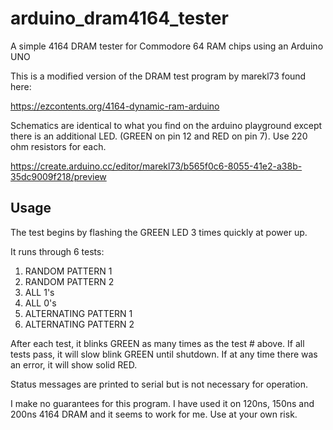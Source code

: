 # arduino_dram4164_tester
A simple 4164 DRAM tester for Commodore 64 RAM chips using an Arduino UNO

This is a modified version of the DRAM test program by marekl73 found here:

https://ezcontents.org/4164-dynamic-ram-arduino

Schematics are identical to what you find on the arduino playground except there is an additional LED.  (GREEN on pin 12 and RED on pin 7).  Use 220 ohm resistors for each.

https://create.arduino.cc/editor/marekl73/b565f0c6-8055-41e2-a38b-35dc9009f218/preview

## Usage

The test begins by flashing the GREEN LED 3 times quickly at power up.

It runs through 6 tests:

1. RANDOM PATTERN 1
2. RANDOM PATTERN 2
3. ALL 1's
4. ALL 0's
5. ALTERNATING PATTERN 1
6. ALTERNATING PATTERN 2 

After each test, it blinks GREEN as many times as the test # above.
If all tests pass, it will slow blink GREEN until shutdown.
If at any time there was an error, it will show solid RED.

Status messages are printed to serial but is not necessary for operation.

I make no guarantees for this program.  I have used it on 120ns, 150ns and 200ns 4164 DRAM and it seems to work for me.  Use at your own risk.
